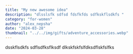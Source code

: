 ```yaml
---
title: "My new awesome idea"
description: "dlsslsfk sdfsd fdsfkfds sdfkskflsdkfs "
category: "for-women"
author: "alex_nepsha"
date: "2024-03-28"
thumbnail: "../../img/gifts/adventure_accessories.webp"
---
```


dsskflsdkfs sdflsdfksflksdf dlkskfskfslfdksdflskfslfks
